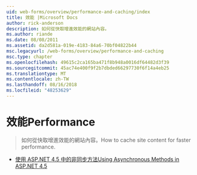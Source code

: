 ```yaml
---
uid: web-forms/overview/performance-and-caching/index
title: 效能 |Microsoft Docs
author: rick-anderson
description: 如何從快取增進效能的網站內容。
ms.author: riande
ms.date: 08/08/2011
ms.assetid: da2d581a-019e-4183-84a6-70bf04822b44
msc.legacyurl: /web-forms/overview/performance-and-caching
msc.type: chapter
ms.openlocfilehash: 49615c2ca165ba471f8b948a0016df64482d3f39
ms.sourcegitcommit: 45ac74e400f9f2b7dbded66297730f6f14a4eb25
ms.translationtype: MT
ms.contentlocale: zh-TW
ms.lasthandoff: 08/16/2018
ms.locfileid: "48253629"
---
```

<a name="performance"></a><span data-ttu-id="b5c29-103">效能</span><span class="sxs-lookup"><span data-stu-id="b5c29-103">Performance</span></span>
====================
> <span data-ttu-id="b5c29-104">如何從快取增進效能的網站內容。</span><span class="sxs-lookup"><span data-stu-id="b5c29-104">How to cache site content for faster performance.</span></span>


- [<span data-ttu-id="b5c29-105">使用 ASP.NET 4.5 中的非同步方法</span><span class="sxs-lookup"><span data-stu-id="b5c29-105">Using Asynchronous Methods in ASP.NET 4.5</span></span>](using-asynchronous-methods-in-aspnet-45.md)
